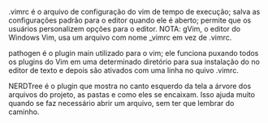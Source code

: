 

.vimrc é o arquivo de configuração do vim de tempo de execução;
salva as configurações padrão para o editor quando ele é aberto;
permite que os usuários personalizem opções para o editor.
NOTA: gVim, o editor do Windows Vim, usa um arquivo com nome _vimrc em vez de .vimrc.


pathogen é o plugin main utilizado para o vim; ele funciona puxando todos os plugins do Vim em uma 
determinado diretório para sua instalação do no editor de texto e depois são ativados com uma linha 
no quivo .vimrc.


NERDTree é o plugin que mostra no canto esquerdo da tela a árvore dos arquivos do projeto, as pastas
e como eles se encaixam. Isso ajuda muito quando se faz necessário abrir um arquivo, sem ter que lembrar
do caminho.

